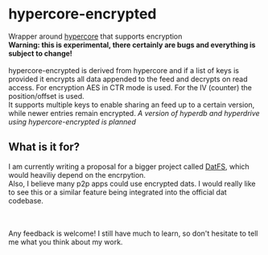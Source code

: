 # hypercore-encrypted
Wrapper around [hypercore](https://github.com/mafintosh/hypercore) that supports encryption
<br>
**Warning: this is experimental, there certainly are bugs and everything is subject to change!**
<br><br>
hypercore-encrypted is derived from hypercore and if a list of keys is provided it encrypts all data appended to the feed and decrypts on read access.
For encryption AES in CTR mode is used. For the IV (counter) the position/offset is used.<br>
It supports multiple keys to enable sharing an feed up to a certain version, while newer entries remain encrypted.
*A version of hyperdb and hyperdrive using hypercore-encrypted is planned*

## What is it for?
I am currently writing a proposal for a bigger project called [DatFS](https://github.com/fsteff/DatFS), 
which would heaviliy depend on the encrpytion.<br>
Also, I believe many p2p apps could use encrypted dats. I would really like to see this or a similar feature being integrated into the official dat codebase.


<br><br>
Any feedback is welcome! I still have much to learn, so don't hesitate to tell me what you think about my work.
